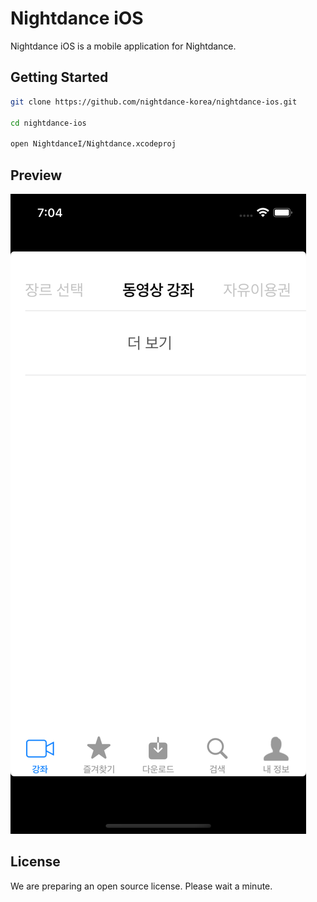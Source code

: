 # Nightdance iOS

Nightdance iOS is a mobile application for Nightdance.

## Getting Started

```bash
git clone https://github.com/nightdance-korea/nightdance-ios.git

cd nightdance-ios

open NightdanceI/Nightdance.xcodeproj
```

## Preview

![Preview](./docs/images/Simulator%20Screenshot%20-%20iPhone%2014%20-%202023-07-17%20at%2019.04.13.png)

## License

We are preparing an open source license. Please wait a minute.
